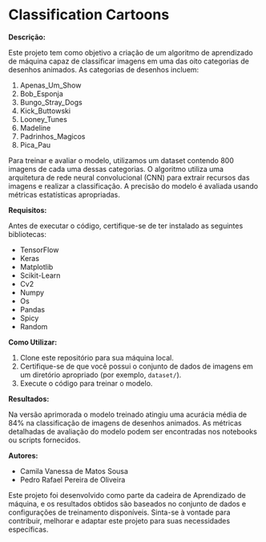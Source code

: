 # Classification Cartoons

**Descrição:**

Este projeto tem como objetivo a criação de um algoritmo de aprendizado de máquina capaz de classificar imagens em uma das oito categorias de desenhos animados. As categorias de desenhos incluem:

1. Apenas_Um_Show
2. Bob_Esponja
3. Bungo_Stray_Dogs
4. Kick_Buttowski
5. Looney_Tunes
6. Madeline
7. Padrinhos_Magicos
8. Pica_Pau

Para treinar e avaliar o modelo, utilizamos um dataset contendo 800 imagens de cada uma dessas categorias. O algoritmo utiliza uma arquitetura de rede neural convolucional (CNN) para extrair recursos das imagens e realizar a classificação. A precisão do modelo é avaliada usando métricas estatísticas apropriadas.

**Requisitos:**

Antes de executar o código, certifique-se de ter instalado as seguintes bibliotecas:

- TensorFlow
- Keras
- Matplotlib
- Scikit-Learn
- Cv2
- Numpy
- Os
- Pandas 
- Spicy
- Random

**Como Utilizar:**

1. Clone este repositório para sua máquina local.
2. Certifique-se de que você possui o conjunto de dados de imagens em um diretório apropriado (por exemplo, `dataset/`).
3. Execute o código para treinar o modelo.

**Resultados:**

Na versão aprimorada o modelo treinado atingiu uma acurácia média de 84% na classificação de imagens de desenhos animados. As métricas detalhadas de avaliação do modelo podem ser encontradas nos notebooks ou scripts fornecidos.

**Autores:**

- Camila Vanessa de Matos Sousa
- Pedro Rafael Pereira de Oliveira

Este projeto foi desenvolvido como parte da cadeira de Aprendizado de máquina, e os resultados obtidos são baseados no conjunto de dados e configurações de treinamento disponíveis. Sinta-se à vontade para contribuir, melhorar e adaptar este projeto para suas necessidades específicas.

